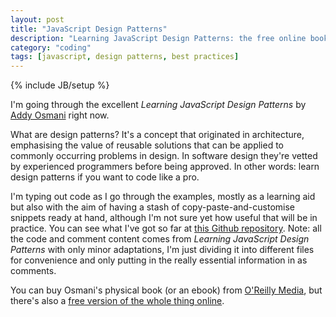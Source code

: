 ```yaml
---
layout: post
title: "JavaScript Design Patterns"
description: "Learning JavaScript Design Patterns: the free online book by Addy Osmani for learning javascript design patterns, plus quick reference repository."
category: "coding"
tags: [javascript, design patterns, best practices]
---
```

{% include JB/setup %}

I'm going through the excellent _Learning JavaScript Design Patterns_ by [Addy Osmani] right now.

What are design patterns? It's a concept that originated in architecture, emphasising the value of reusable solutions that can be applied to commonly occurring problems in design. In software design they're vetted by experienced programmers before being approved. In other words: learn design patterns if you want to code like a pro.

I'm typing out code as I go through the examples, mostly as a learning aid but also with the aim of having a stash of copy-paste-and-customise snippets ready at hand, although I'm not sure yet how useful that will be in practice. You can see what I've got so far at [this Github repository]. Note: all the code and comment content comes from _Learning JavaScript Design Patterns_ with only minor adaptations, I'm just dividing it into different files for convenience and only putting in the really essential information in as comments.

You can buy Osmani's physical book (or an ebook) from [O'Reilly Media], but there's also a [free version of the whole thing online].

[Addy Osmani]: https://twitter.com/addyosmani
[this Github repository]: https://github.com/LikeJasper/javascript-design-patterns
[free version of the whole thing online]: http://addyosmani.com/resources/essentialjsdesignpatterns/book/
[O'Reilly Media]: http://shop.oreilly.com/product/0636920025832.do